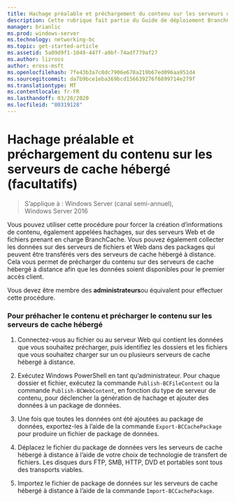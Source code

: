 ```yaml
---
title: Hachage préalable et préchargement du contenu sur les serveurs de cache hébergé (facultatifs)
description: Cette rubrique fait partie du Guide de déploiement BranchCache pour Windows Server 2016, qui montre comment déployer BranchCache en mode de cache distribué et hébergé pour optimiser l’utilisation de la bande passante du réseau étendu dans les filiales.
manager: brianlic
ms.prod: windows-server
ms.technology: networking-bc
ms.topic: get-started-article
ms.assetid: 5a09d9f1-1049-447f-a9bf-74adf779af27
ms.author: lizross
author: eross-msft
ms.openlocfilehash: 7fe43b3a7c8dc7906e678a219b67ed096aa951d4
ms.sourcegitcommit: da7b9bce1eba369bcd156639276f6899714e279f
ms.translationtype: MT
ms.contentlocale: fr-FR
ms.lasthandoff: 03/26/2020
ms.locfileid: "80319128"
---
```

# <a name="prehashing-and-preloading-content-on-hosted-cache-servers-optional"></a>Hachage préalable et préchargement du contenu sur les serveurs de cache hébergé (facultatifs)

>S’applique à : Windows Server (canal semi-annuel), Windows Server 2016

Vous pouvez utiliser cette procédure pour forcer la création d’informations de contenu, également appelées hachages, sur des serveurs Web et de fichiers prenant en charge BranchCache. Vous pouvez également collecter les données sur des serveurs de fichiers et Web dans des packages qui peuvent être transférés vers des serveurs de cache hébergé à distance.  Cela vous permet de précharger du contenu sur des serveurs de cache hébergé à distance afin que les données soient disponibles pour le premier accès client.  
  
Vous devez être membre des **administrateurs**ou équivalent pour effectuer cette procédure.  
  
### <a name="to-prehash-content-and-preload-the-content-on-hosted-cache-servers"></a>Pour préhacher le contenu et précharger le contenu sur les serveurs de cache hébergé  
  
1.  Connectez-vous au fichier ou au serveur Web qui contient les données que vous souhaitez précharger, puis identifiez les dossiers et les fichiers que vous souhaitez charger sur un ou plusieurs serveurs de cache hébergé à distance.  
  
2.  Exécutez Windows PowerShell en tant qu’administrateur. Pour chaque dossier et fichier, exécutez la commande `Publish-BCFileContent` ou la commande `Publish-BCWebContent`, en fonction du type de serveur de contenu, pour déclencher la génération de hachage et ajouter des données à un package de données.  
  
3.  Une fois que toutes les données ont été ajoutées au package de données, exportez-les à l’aide de la commande `Export-BCCachePackage` pour produire un fichier de package de données.  
  
4.  Déplacez le fichier du package de données vers les serveurs de cache hébergé à distance à l’aide de votre choix de technologie de transfert de fichiers.  Les disques durs FTP, SMB, HTTP, DVD et portables sont tous des transports viables.  
  
5.  Importez le fichier de package de données sur les serveurs de cache hébergé à distance à l’aide de la commande `Import-BCCachePackage`.  
  

